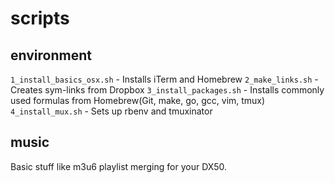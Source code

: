 # scripts

## environment

`1_install_basics_osx.sh` - Installs iTerm and Homebrew
`2_make_links.sh` - Creates sym-links from Dropbox
`3_install_packages.sh` - Installs commonly used formulas from Homebrew(Git, make, go, gcc,  vim, tmux)
`4_install_mux.sh` - Sets up rbenv and tmuxinator

## music

Basic stuff like m3u6 playlist merging for your DX50.
